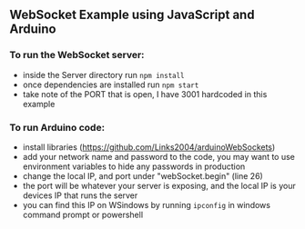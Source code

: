 ## WebSocket Example using JavaScript and Arduino 

### To run the WebSocket server:
- inside the Server directory run `npm install`
- once dependencies are installed run `npm start`
- take note of the PORT that is open, I have 3001 hardcoded in this example

### To run Arduino code:
- install libraries (https://github.com/Links2004/arduinoWebSockets)
- add your network name and password to the code, you may want to use environment variables to hide any passwords in production
- change the local IP, and port under "webSocket.begin" (line 26)
- the port will be whatever your server is exposing, and the local IP is your devices IP that runs the server
- you can find this IP on WSindows by running `ipconfig` in windows command prompt or powershell 




